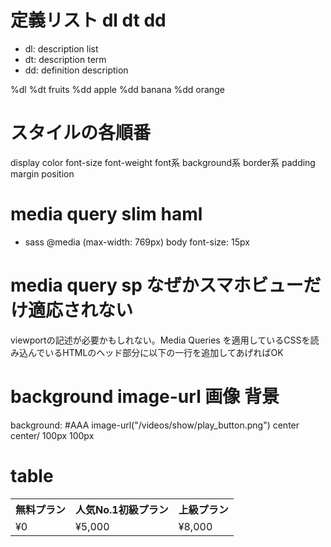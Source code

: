 # 定義リスト dl dt dd
- dl: description list
- dt: description term
- dd: definition description

%dl
  %dt fruits
  %dd apple
  %dd banana
  %dd orange

# スタイルの各順番
display
color
font-size
font-weight
font系
background系
border系
padding
margin
position

# media query slim haml
- sass
@media (max-width: 769px)
  body
    font-size: 15px

# media query sp なぜかスマホビューだけ適応されない
viewportの記述が必要かもしれない。Media Queries を適用しているCSSを読み込んでいるHTMLのヘッド部分に以下の一行を追加してあげればOK
<meta name="viewport" content="width=device-width, initial-scale=1.0, maximum-scale=1.0, minimum-scale=1.0">

# background image-url 画像 背景
background: #AAA image-url("/videos/show/play_button.png") center center/ 100px 100px

# table
<table>
  <tr>
    <th>無料プラン</th>
    <th class="popular"><span class="inner"><span class="no1">人気No.1</span>初級プラン</span></th>
    <th>上級プラン</th>
  </tr>
  <tr>
    <td>¥0</td>
    <td class="popular">¥5,000</td>
    <td>¥8,000</td>
  </tr>
</table>
